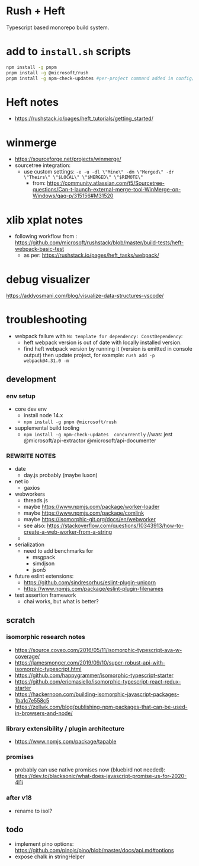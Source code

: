 # Rush + Heft

Typescript based monorepo build system.

# add to ```install.sh``` scripts

```bash
npm install -g pnpm
pnpm install -g @microsoft/rush
pnpm install -g npm-check-updates #per-project command added in config/rush/command-line.json and each package.json

```

# Heft notes

- <https://rushstack.io/pages/heft_tutorials/getting_started/>

# winmerge

- <https://sourceforge.net/projects/winmerge/>
- sourcetree integration:
  - use custom settings:  ```-e -u -dl \"Mine\" -dm \"Merged\" -dr \"Theirs\" \"$LOCAL\" \"$MERGED\" \"$REMOTE\"```
    - from: <https://community.atlassian.com/t5/Sourcetree-questions/Can-t-launch-external-merge-tool-WinMerge-on-Windows/qaq-p/315156#M31520>

# xlib xplat notes

- following workflow from : <https://github.com/microsoft/rushstack/blob/master/build-tests/heft-webpack-basic-test>
  - as per: <https://rushstack.io/pages/heft_tasks/webpack/>

# debug visualizer

<https://addyosmani.com/blog/visualize-data-structures-vscode/>

# troubleshooting

- webpack failure with ```No template for dependency: ConstDependency```:
  - heft webpack version is out of date with locally installed version.
  - find heft webpack version by running it (version is emitted in console output) then update project, for example: ```rush add -p webpack@4.31.0 -m```

## development

### env setup

- core dev env
  - install node 14.x
  - ```npm install -g pnpm @microsoft/rush```
- supplemental build tooling
  - ```npm install -g npm-check-updates  concurrently```  //was: jest @microsoft/api-extractor @microsoft/api-documenter

### REWRITE NOTES

- date
  - day.js probably (maybe luxon)
- net io
  - gaxios
- webworkers
  - threads.js
  - maybe <https://www.npmjs.com/package/worker-loader>
  - maybe <https://www.npmjs.com/package/comlink>
  - maybe <https://isomorphic-git.org/docs/en/webworker>
  - see also: <https://stackoverflow.com/questions/10343913/how-to-create-a-web-worker-from-a-string>
  -
- serialization
  - need to add benchmarks for
    - msgpack
    - simdjson
    - json5
- future eslint extensions:
  - <https://github.com/sindresorhus/eslint-plugin-unicorn>
  - <https://www.npmjs.com/package/eslint-plugin-filenames>
- test assertion framework
  - chai works, but what is better?

## scratch

### isomorphic research notes

- <https://source.coveo.com/2016/05/11/isomorphic-typescript-ava-w-coverage/>
- <https://jamesmonger.com/2019/09/10/super-robust-api-with-isomorphic-typescript.html>
- <https://github.com/happygrammer/isomorphic-typescript-starter>
- <https://github.com/ericmasiello/isomorphic-typescript-react-redux-starter>
- <https://hackernoon.com/building-isomorphic-javascript-packages-1ba1c7e558c5>
- <https://zellwk.com/blog/publishing-npm-packages-that-can-be-used-in-browsers-and-node/>

### library extensibility / plugin architecture

- <https://www.npmjs.com/package/tapable>

### promises

- probably can use native promises now (bluebird not needed): <https://dev.to/blacksonic/what-does-javascript-promise-us-for-2020-4l1i>

### after v18
- rename to isol?

## todo

- implement pino options: https://github.com/pinojs/pino/blob/master/docs/api.md#options
- expose chalk in stringHelper